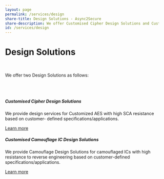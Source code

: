 ```yaml
---
layout: page
permalink: /services/design
share-title: Design Solutions - Async2Secure
share-description: We offer Customised Cipher Design Solutions and Customised Camouflage IC Design Solutions.
id: /services/design
---
```


<div class="hero--small">
   <div class="hero__wrap">
      <h1 class="hero__title">Design Solutions</h1>
   </div>
</div>
<br>
<article class="new">
   <p>We offer two Design Solutions as follows:</p>
   <br>
   <br>
 <div class="card-deck">
      <div class="card" style="min-width: 18rem; ">
         <div class="card-body">
            <h5 class="card-title">Customised Cipher Design Solutions</h5>
            <p class="card-text">We provide design services for Customized AES with high SCA resistance based on customer- defined specifications/applications. </p>
         </div>
         <div class="card-footer border-0">
            <a class="link" href="{{ site.baseurl }}{% link _pages/products/customised_cipher_design_solutions.md %}">Learn more</a>
         </div>
      </div>
      <div class="card" style="min-width: 18rem; ">
         <div class="card-body">
            <h5 class="card-title"> Customised Camouflage IC Design Solutions</h5>
            <p class="card-text">We provide Camouflage Design Solutions for camouflaged ICs with high resistance to reverse engineering based on customer-defined specifications/applications.</p>
         </div>
         <div class="card-footer border-0">
            <a class="link" href="{{ site.baseurl }}{% link _pages/products/customised_camouflage_ic_design_solutions.md %}">Learn more</a>
         </div>
      </div>
   </div>
</article>
